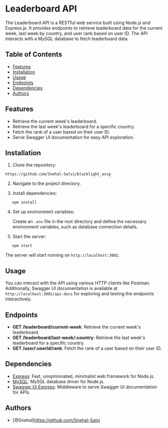 # Leaderboard API

The Leaderboard API is a RESTful web service built using Node.js and Express.js. It provides endpoints to retrieve leaderboard data for the current week, last week by country, and user rank based on user ID. The API interacts with a MySQL database to fetch leaderboard data.

## Table of Contents

- [Features](#features)
- [Installation](#installation)
- [Usage](#usage)
- [Endpoints](#endpoints)
- [Dependencies](#dependencies)
- [Authors](#authors)

## Features

- Retrieve the current week's leaderboard.
- Retrieve the last week's leaderboard for a specific country.
- Fetch the rank of a user based on their user ID.
- Serve Swagger UI documentation for easy API exploration.

## Installation

1. Clone the repository:

```
https://github.com/Snehal-Salvi/blacklight_assg
```

2. Navigate to the project directory.

3. Install dependencies:

```
   npm install
```

4. Set up environment variables:

   Create an `.env` file in the root directory and define the necessary environment variables, such as database connection details.

5. Start the server:

```
   npm start
```

The server will start running on `http://localhost:3002`.

## Usage

You can interact with the API using various HTTP clients like Postman. Additionally, Swagger UI documentation is available at `http://localhost:3002/api-docs` for exploring and testing the endpoints interactively.

## Endpoints

- **GET /leaderboard/current-week**: Retrieve the current week's leaderboard.
- **GET /leaderboard/last-week/:country**: Retrieve the last week's leaderboard for a specific country.
- **GET /user/:userId/rank**: Fetch the rank of a user based on their user ID.

## Dependencies

- [Express](https://expressjs.com/): Fast, unopinionated, minimalist web framework for Node.js.
- [MySQL](https://www.mysql.com/): MySQL database driver for Node.js.
- [Swagger UI Express](https://www.npmjs.com/package/swagger-ui-express): Middleware to serve Swagger UI documentation for APIs.

## Authors

- [@Snehal]https://github.com/Snehal-Salvi
